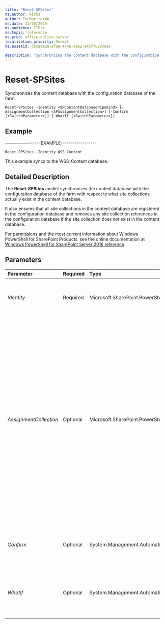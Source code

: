 ```yaml
---
title: "Reset-SPSites"
ms.author: kirks
author: Techwriter40
ms.date: 11/30/2015
ms.audience: ITPro
ms.topic: reference
ms.prod: office-online-server
localization_priority: Normal
ms.assetid: dbc8aa10-af9a-4746-a262-a4bf7823c8a8

description: "Synchronizes the content database with the configuration database of the farm."
---
```


# Reset-SPSites

Synchronizes the content database with the configuration database of the farm.
  
```
Reset-SPSites -Identity <SPContentDatabasePipeBind> [-AssignmentCollection <SPAssignmentCollection>] [-Confirm [<SwitchParameter>]] [-WhatIf [<SwitchParameter>]]

```

## Example

------------------EXAMPLE------------------
  
```
Reset-SPSites -Identity WSS_Content
```

This example syncs to the WSS_Content database.
  
## Detailed Description
<a name="detail"> </a>

The **Reset-SPSites** cmdlet synchronizes the content database with the configuration database of the farm with respect to what site collections actually exist in the content database. 
  
It also ensures that all site collections in the content database are registered in the configuration database and removes any site collection references in the configuration database if the site collection does not exist in the content database.
  
For permissions and the most current information about Windows PowerShell for SharePoint Products, see the online documentation at [Windows PowerShell for SharePoint Server 2016 reference](https://go.microsoft.com/fwlink/p/?LinkId=671715).
  
## Parameters
<a name="detail"> </a>

|**Parameter**|**Required**|**Type**|**Description**|
|:-----|:-----|:-----|:-----|
| _Identity_ <br/> |Required  <br/> |Microsoft.SharePoint.PowerShell.SPContentDatabasePipeBind  <br/> |Specifies a specific content database . This could either be ID or Name of the content database or a valid instance of a content database.  <br/> |
| _AssignmentCollection_ <br/> |Optional  <br/> |Microsoft.SharePoint.PowerShell.SPAssignmentCollection  <br/> |Manages objects for the purpose of proper disposal. Use of objects, such as **SPWeb** or **SPSite**, can use large amounts of memory and use of these objects in Windows PowerShell scripts requires proper memory management. Using the **SPAssignment** object, you can assign objects to a variable and dispose of the objects after they are needed to free up memory. When **SPWeb**, **SPSite**, or **SPSiteAdministration** objects are used, the objects are automatically disposed of if an assignment collection or the **Global** parameter is not used.  <br/> > [!NOTE]> When the **Global** parameter is used, all objects are contained in the global store. If objects are not immediately used, or disposed of by using the **Stop-SPAssignment** command, an out-of-memory scenario can occur.           |
| _Confirm_ <br/> |Optional  <br/> |System.Management.Automation.SwitchParameter  <br/> |Prompts you for confirmation before executing the command. For more information, type the following command: **get-help about_commonparameters** <br/> |
| _WhatIf_ <br/> |Optional  <br/> |System.Management.Automation.SwitchParameter  <br/> |Displays a message that describes the effect of the command instead of executing the command. For more information, type the following command: **get-help about_commonparameters** <br/> |
   

